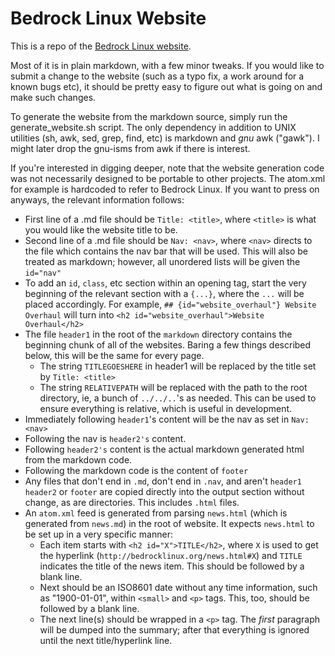 Bedrock Linux Website
=====================

This is a repo of the [Bedrock Linux website](http://bedrocklinux.org).

Most of it is in plain markdown, with a few minor tweaks.  If you would like to
submit a change to the website (such as a typo fix, a work around for a known
bugs etc), it should be pretty easy to figure out what is going on and make
such changes.

To generate the website from the markdown source, simply run the
generate_website.sh script.  The only dependency in addition to UNIX utilities
(sh, awk, sed, grep, find, etc) is markdown and *gnu* awk ("gawk").  I might
later drop the gnu-isms from awk if there is interest.

If you're interested in digging deeper, note that the website generation code
was not necessarily designed to be portable to other projects.  The atom.xml
for example is hardcoded to refer to Bedrock Linux.  If you want to press on
anyways, the relevant information follows:

- First line of a .md file should be `Title: <title>`, where `<title>` is what
  you would like the website title to be.
- Second line of a .md file should be `Nav: <nav>`, where `<nav>`
  directs to the file which contains the nav bar that will be used.  This will
  also be treated as markdown; however, all unordered lists will be given the
  `id="nav"`
- To add an `id`, `class`, etc section within an opening tag, start the very
  beginning of the relevant section with a `{...}`, where the `...` will be
  placed accordingly.  For example, `## {id="website_overhaul"} Website
  Overhaul` will turn into `<h2 id="website_overhaul">Website Overhaul</h2>`
- The file `header1` in the root of the `markdown` directory contains the
  beginning chunk of all of the websites.
  Baring a few things described below, this will be the same for every page.
  - The string `TITLEGOESHERE` in header1 will be replaced by the title set by
    `Title: <title>`
  - The string `RELATIVEPATH` will be replaced with the path to the root
    directory, ie, a bunch of `../../..`'s as needed.  This can be used to
    ensure everything is relative, which is useful in development.
- Immediately following `header1`'s content will be the nav as set in `Nav: <nav>`
- Following the nav is `header2's` content.
- Following `header2's` content is the actual markdown generated html from the markdown code.
- Following the markdown code is the content of `footer`
- Any files that don't end in `.md`, don't end in `.nav`, and aren't `header1`
  `header2` or `footer` are copied directly into the output section without
  change, as are directories.  This includes `.html` files.
- An `atom.xml` feed is generated from parsing `news.html` (which is generated
  from `news.md`) in the root of website.  It expects `news.html` to be set up in
  a very specific manner:
  - Each item starts with `<h2 id="X">TITLE</h2>`, where `X` is
    used to get the hyperlink (`http://bedrocklinux.org/news.html#X`) and
    `TITLE` indicates the title of the news item.  This should be followed by a
    blank line.
  - Next should be an ISO8601 date without any time information, such as
    "1900-01-01", within `<small>` and `<p>` tags.  This, too,
    should be followed by a blank line.
  - The next line(s) should be wrapped in a `<p>` tag.  The *first* paragraph
    will be dumped into the summary; after that everything is ignored until the
    next title/hyperlink line.
